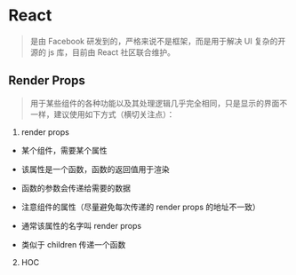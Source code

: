 # React

> 是由 Facebook 研发到的，严格来说不是框架，而是用于解决 UI 复杂的开源的 js 库，目前由 React 社区联合维护。

## Render Props

> 用于某些组件的各种功能以及其处理逻辑几乎完全相同，只是显示的界面不一样，建议使用如下方式（横切关注点）：

1. render props

- 某个组件，需要某个属性

- 该属性是一个函数，函数的返回值用于渲染

- 函数的参数会传递给需要的数据

- 注意组件的属性（尽量避免每次传递的 render props 的地址不一致）

- 通常该属性的名字叫 render props

- 类似于 children 传递一个函数

2. HOC
